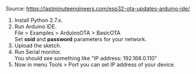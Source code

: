 Source: https://lastminuteengineers.com/esp32-ota-updates-arduino-ide/

1. Install Python 2.7.x.
2. Run Arduino IDE.  
   File > Examples > ArduinoOTA > BasicOTA  
   Set **ssid** and **password** parameters for your network.
3. Upload the sketch.
4. Run Serial monitor.  
   You should see something like "IP address: 192.168.0.110"
5. Now in menu Tools > Port you can set IP address of your device.
